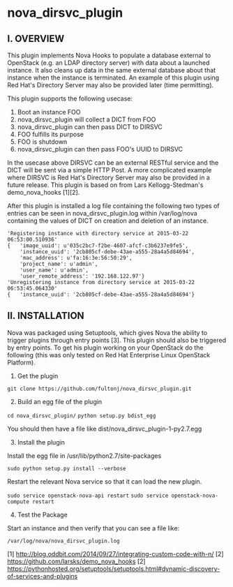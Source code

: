 # nova_dirsvc_plugin

## I. OVERVIEW

This plugin implements Nova Hooks to populate a database external to
OpenStack (e.g. an LDAP directory server) with data about a launched 
instance. It also cleans up data in the same external database about
that instance when the instance is terminated. An example of this
plugin using Red Hat's Directory Server may also be provided later 
(time permitting). 

This plugin supports the following usecase: 

1. Boot an instance FOO
2. nova_dirsvc_plugin will collect a DICT from FOO
3. nova_dirsvc_plugin can then pass DICT to DIRSVC 
4. FOO fulfills its purpose 
5. FOO is shutdown
6. nova_dirsvc_plugin can then pass FOO's UUID to DIRSVC

In the usecase above DIRSVC can be an external RESTful service and 
the DICT will be sent via a simple HTTP Post. A more complicated 
example where DIRSVC is Red Hat's Directory Server may also be
provided in a future release. This plugin is based on from Lars
Kellogg-Stedman's demo_nova_hooks [1][2]. 

After this plugin is installed a log file containing the following 
two types of entries can be seen in nova_dirsvc_plugin.log within 
/var/log/nova containing the values of DICT on creation and deletion 
of an instance. 

```
'Registering instance with directory service at 2015-03-22 06:53:00.510936'
{   'image_uuid': u'035c2bc7-f2be-4607-afcf-c3b6237e9fe5',
    'instance_uuid': '2cb805cf-debe-43ae-a555-28a4a5d84694',
    'mac_address': u'fa:16:3e:56:50:29',
    'project_name': u'admin',
    'user_name': u'admin',
    'user_remote_address': '192.168.122.97'}
'Unregistering instance from directory service at 2015-03-22 06:53:45.064330'
{   'instance_uuid': '2cb805cf-debe-43ae-a555-28a4a5d84694'}
```

## II. INSTALLATION

Nova was packaged using Setuptools, which gives Nova the ability to
trigger plugins through entry points [3]. This plugin should also be
triggered by entry points. To get his plugin working on your OpenStack 
do the following (this was only tested on Red Hat Enterprise Linux
OpenStack Platform). 

1. Get the plugin

  `git clone https://github.com/fultonj/nova_dirsvc_plugin.git`

2. Build an egg file of the plugin
   
  `cd nova_dirsvc_plugin/`
  `python setup.py bdist_egg` 

You should then have a file like dist/nova_dirsvc_plugin-1-py2.7.egg

3. Install the plugin

Install the egg file in /usr/lib/python2.7/site-packages 

  `sudo python setup.py install --verbose` 

Restart the relevant Nova service so that it can load the new plugin. 

  `sudo service openstack-nova-api restart`
  `sudo service openstack-nova-compute restart`

4. Test the Package

Start an instance and then verify that you can see a file like: 

 `/var/log/nova/nova_dirsvc_plugin.log`

[1] http://blog.oddbit.com/2014/09/27/integrating-custom-code-with-n/ 
[2] https://github.com/larsks/demo_nova_hooks
[2] https://pythonhosted.org/setuptools/setuptools.html#dynamic-discovery-of-services-and-plugins
